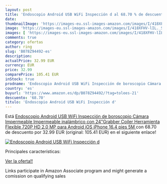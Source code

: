 ```yaml
---
layout: post
title: 'Endoscopio Android USB WiFi Inspección d al 68.70 % de descuento'
date: 
thumbnailImage: 'https://images-eu.ssl-images-amazon.com/images/I/418XFHV-lIL._SL200_.jpg'
image: 'https://images-eu.ssl-images-amazon.com/images/I/418XFHV-lIL._SL200_.jpg'
images: [ 'https://images-eu.ssl-images-amazon.com/images/I/418XFHV-lIL._SL200_.jpg' ]
comments: true
category: ofertas
author: ring
slug: 'B078Z94492-es'
description:
actualPrice: 32.99 EUR
currency: EUR
price: 32.99
comparePrice: 105.41 EUR
inStock: true
prodname: 'Endoscopio Android USB WiFi Inspección de boroscopio Cámara Impermeable Impermeable inalámbrico con 24"Grabber Coiler Herramienta Flexible 720P HD 2.0 MP para Android  iOS  iPhone 16.4 pies  5M '
country: 'es'
buyurl: 'https://www.amazon.es/dp/B078Z94492/?tag=tolees-21'
descuento: '68.70'
titulo: 'Endoscopio Android USB WiFi Inspección d'
---
```


Está [Endoscopio Android USB WiFi Inspección de boroscopio Cámara Impermeable Impermeable inalámbrico con 24"Grabber Coiler Herramienta Flexible 720P HD 2.0 MP para Android  iOS  iPhone 16.4 pies  5M ](https://www.amazon.es/dp/B078Z94492/?tag=tolees-21) con 68.70 de descuento por 32.99 EUR (original: 105.41 EUR) en el siguiente enlace!

[![Endoscopio Android USB WiFi Inspección d](https://images-eu.ssl-images-amazon.com/images/I/418XFHV-lIL._SL200_.jpg)](https://www.amazon.es/dp/B078Z94492/?tag=tolees-21)

Principales características:


[Ver la oferta!!](https://www.amazon.es/dp/B078Z94492/?tag=tolees-21)

Links participate in Amazon Associate program and might generate a comission on qualifying sales


